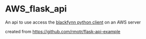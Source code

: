 # AWS_flask_api
An api to use access the [blackfynn python client](https://github.com/Blackfynn/blackfynn-python) on an AWS server

created from  https://github.com/rmotr/flask-api-example 
